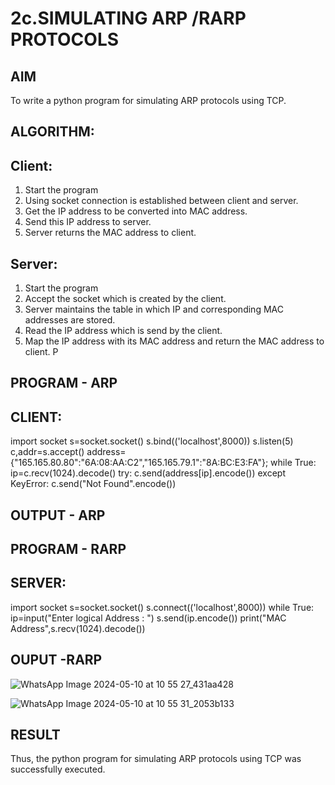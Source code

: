 # 2c.SIMULATING ARP /RARP PROTOCOLS
## AIM
To write a python program for simulating ARP protocols using TCP.
## ALGORITHM:
## Client:
1. Start the program
2. Using socket connection is established between client and server.
3. Get the IP address to be converted into MAC address.
4. Send this IP address to server.
5. Server returns the MAC address to client.
## Server:
1. Start the program
2. Accept the socket which is created by the client.
3. Server maintains the table in which IP and corresponding MAC addresses are
stored.
4. Read the IP address which is send by the client.
5. Map the IP address with its MAC address and return the MAC address to client.
P
## PROGRAM - ARP
## CLIENT:

import socket 
s=socket.socket() 
s.bind(('localhost',8000)) 
s.listen(5) 
c,addr=s.accept() 
address={"165.165.80.80":"6A:08:AA:C2","165.165.79.1":"8A:BC:E3:FA"}; 
while True: 
            ip=c.recv(1024).decode() 
            try: 
                c.send(address[ip].encode()) 
            except KeyError: 
                c.send("Not Found".encode())

## OUTPUT - ARP



## PROGRAM - RARP
## SERVER:

import socket
s=socket.socket()
s.connect(('localhost',8000))
while True:
    ip=input("Enter logical Address : ")
    s.send(ip.encode())
    print("MAC Address",s.recv(1024).decode())

## OUPUT -RARP
![WhatsApp Image 2024-05-10 at 10 55 27_431aa428](https://github.com/Purajiths/2c.ARP_RARP_PROTOCOLS/assets/145548193/5eafe4f1-2883-4540-9f7c-9d93c849075a)

![WhatsApp Image 2024-05-10 at 10 55 31_2053b133](https://github.com/Purajiths/2c.ARP_RARP_PROTOCOLS/assets/145548193/f786e973-2783-4634-b682-07bdbf81c578)


## RESULT
Thus, the python program for simulating ARP protocols using TCP was successfully 
executed.
